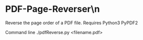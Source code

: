 # PDF-Page-Reverser\n
Reverse the page order of a PDF file. 
Requires 
Python3
PyPDF2

Command line
./pdfReverse.py &lt;filename.pdf>
